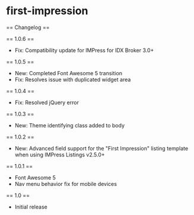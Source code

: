 # first-impression

== Changelog ==

== 1.0.6 ==
* Fix: Compatibility update for IMPress for IDX Broker 3.0+

== 1.0.5 ==
* New: Completed Font Awesome 5 transition
* Fix: Resolves issue with duplicated widget area

== 1.0.4 ==
* Fix: Resolved jQuery error

== 1.0.3 ==
* New: Theme identifying class added to body

== 1.0.2 ==
* New: Advanced field support for the "First Impression" listing template when using IMPress Listings v2.5.0+

== 1.0.1 ==
* Font Awesome 5
* Nav menu behavior fix for mobile devices

== 1.0 ==
* Initial release
